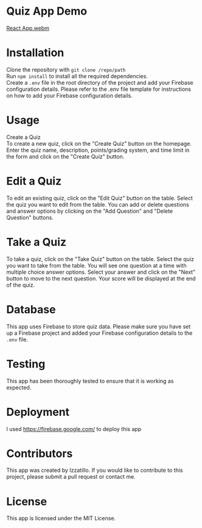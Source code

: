 # Quiz App Demo
[React App.webm](https://user-images.githubusercontent.com/91114422/230847178-d936342c-04c5-4cff-be90-41264c8292e8.webm)


# Installation
Clone the repository  with `git clone /repo/path`<br/>
Run `npm install` to install all the required dependencies.<br/>
Create a `.env` file in the root directory of the project and add your Firebase configuration details. Please refer to the .env file template for instructions on how to add your Firebase configuration details.

# Usage
Create a Quiz <br/>
To create a new quiz, click on the "Create Quiz" button on the homepage. Enter the quiz name, description, points/grading system, and time limit in the form and click on the "Create Quiz" button.

# Edit a Quiz <br/>
To edit an existing quiz, click on the "Edit Quiz" button on the table. Select the quiz you want to edit from the table. You can add or delete questions and answer options by clicking on the "Add Question" and "Delete Question" buttons.

# Take a Quiz <br/>
To take a quiz, click on the "Take Quiz" button on the table. Select the quiz you want to take from the table. You will see one question at a time with multiple choice answer options. Select your answer and click on the "Next" button to move to the next question. Your score will be displayed at the end of the quiz.

# Database <br/>
This app uses Firebase to store quiz data. Please make sure you have set up a Firebase project and added your Firebase configuration details to the `.env` file.

# Testing <br/>
This app has been thoroughly tested to ensure that it is working as expected.

# Deployment <br/>
I used https://firebase.google.com/ to deploy this app 

# Contributors <br/>
This app was created by Izzatillo. If you would like to contribute to this project, please submit a pull request or contact me.
 
# License <br/>
This app is licensed under the MIT License.
